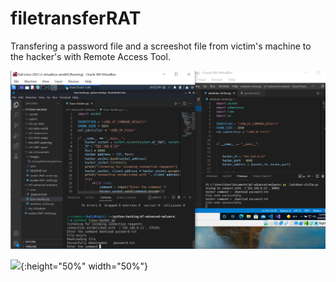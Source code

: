 # filetransferRAT

Transfering a password file and a screeshot file from victim's machine to the hacker's with Remote Access Tool.

![](assets/downloadpassword.PNG)

![](assets/screenshotPyautoguiRAT.PNG){:height="50%" width="50%"}
